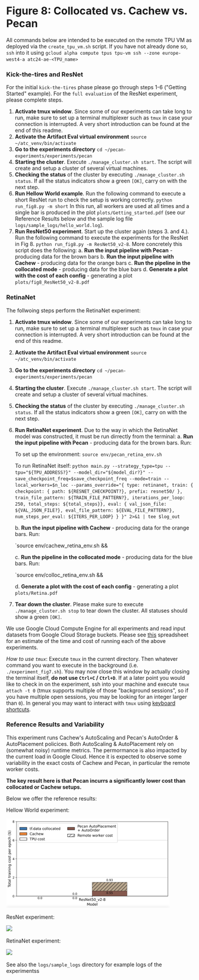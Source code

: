 Figure 8: Collocated vs. Cachew vs. Pecan
=======

All commands below are intended to be executed on the remote TPU VM as deployed via the `create_tpu_vm.sh` script. If you have not already done so, `ssh` into it using `gcloud alpha compute tpus tpu-vm ssh --zone europe-west4-a atc24-ae-<TPU_name>`

### Kick-the-tires and ResNet

For the initial `kick-the-tires` phase please go through steps 1-6 ("Getting Started" example). For the `full evaluation` of the ResNet experiment, please complete steps.

1. **Activate tmux window**. Since some of our experiments can take long to run, make sure to set up a terminal multiplexer such as `tmux` in case your connection is interrupted. A very short introduction can be found at the end of this readme.
2. **Activate the Artifact Eval virtual environment** `source ~/atc_venv/bin/activate`
3. **Go to the experiments directory** `cd ~/pecan-experiments/experiments/pecan`
4. **Starting the cluster**. Execute `./manage_cluster.sh start`. The script will create and setup a cluster of several virtual machines.
5. **Checking the status** of the cluster by executing `./manage_cluster.sh status`. If all the status indicators show a green `[OK]`, carry on with the next step.
6. **Run Hellow World example**. Run the following command to execute a short ResNet run to check the setup is working correctly. `python run_fig8.py -m short` In this run, all workers are used at all times and a single bar is produced in the plot `plots/Getting_started.pdf` (see our Reference Results below and the sample log file `logs/sample_logs/hello_world.log`).
7. **Run ResNet50 experiment**. Start up the cluster again (steps 3. and 4.). Run the following command to execute the experiments for the ResNet in Fig 8. `python run_fig8.py -m ResNet50_v2-8`. More concretely this script does the following:
    a. **Run the input pipeline with Pecan** - producing data for the brown bars
    b. **Run the input pipeline with Cachew** - producing data for the orange bars
    c. **Run the pipeline in the collocated mode** - producing data for the blue bars
    d. **Generate a plot with the cost of each config** - generating a plot `plots/fig8_ResNet50_v2-8.pdf`

### RetinaNet

The follwoing steps perform the RetinaNet experiment:
1. **Activate tmux window**. Since some of our experiments can take long to run, make sure to set up a terminal multiplexer such as `tmux` in case your connection is interrupted. A very short introduction can be found at the end of this readme.
2. **Activate the Artifact Eval virtual environment** `source ~/atc_venv/bin/activate`
3. **Go to the experiments directory** `cd ~/pecan-experiments/experiments/pecan`
4. **Starting the cluster**. Execute `./manage_cluster.sh start`. The script will create and setup a cluster of several virtual machines.
5. **Checking the status** of the cluster by executing `./manage_cluster.sh status`. If all the status indicators show a green `[OK]`, carry on with the next step.
6. **Run RetinaNet experiment**. Due to the way in which the RetinaNet model was constructed, it must be run dirrectly from the terminal:
    a. **Run the input pipeline with Pecan** - producing data for the brown bars. Run:
    
    To set up the environment: `source env/pecan_retina_env.sh`

    To run RetinaNet itself: `python main.py --strategy_type=tpu --tpu="${TPU_ADDRESS?}" --model_dir="${model_dir?}" --save_checkpoint_freq=$save_checkpoint_freq --mode=train --local_workers=$n_loc --params_override="{ type: retinanet, train: { checkpoint: { path: ${RESNET_CHECKPOINT?}, prefix: resnet50/ }, train_file_pattern: ${TRAIN_FILE_PATTERN?}, iterations_per_loop: 250, total_steps: ${total_steps}}, eval: { val_json_file: ${VAL_JSON_FILE?}, eval_file_pattern: ${EVAL_FILE_PATTERN?}, num_steps_per_eval: ${ITERS_PER_LOOP} } }" 2>&1 | tee $log_out`

    b. **Run the input pipeline with Cachew** - producing data for the orange bars. Run:

    `source env/cachew_retina_env.sh && 

    c. **Run the pipeline in the collocated mode** - producing data for the blue bars. Run:

    `source env/colloc_retina_env.sh && 

    d. **Generate a plot with the cost of each config** - generating a plot `plots/Retina.pdf`
7. **Tear down the cluster**. Please make sure to execute `./manage_cluster.sh stop` to tear down the cluster. All statuses should show a green `[OK]`.

We use Google Cloud Compute Engine for all experiments and read input datasets from Google Cloud Storage buckets. Please see [this](https://docs.google.com/spreadsheets/d/1iwkurV_3AxQ7a_KcKKhgDBbO5r0rSQZxcjTqwgxE9Mg/edit?usp=sharing) spreadsheet for an estimate of the time and cost of running each of the above experiments.

*How to use `tmux`*: Execute `tmux` in the current directory. Then whatever command you want to execute in the background (i.e. `./experiment_fig7.sh`). You may now close this window by actually closing the terminal itself, **do not use `Ctrl+C` / `Ctrl+D`**. If at a later point you would like to check in on the experiment, ssh into your machine and execute `tmux attach -t 0` (tmux supports multiple of those "background sessions", so if you have multiple open sessions, you may be looking for an integer larger than `0`). In general you may want to interact with `tmux` using [keyboard shortcuts](https://gist.github.com/MohamedAlaa/2961058).

### Reference Results and Variability

This experiment runs Cachew's AutoScaling and Pecan's AutoOrder & AutoPlacement policices. Both AutoScaling & AutoPlacement rely on (somewhat noisy) runtime metrics. The permormance is also impacted by the current load in Google Cloud. Hence it is expected to observe some variability in the exact costs of Cachew and Pecan, in particular the remote worker costs.

**The key result here is that Pecan incurrs a significantly lower cost than collocated or Cachew setups.**

Below we offer the reference results:

Hellow World experiment:

<img src="../pecan/plots/sample_plots/Getting_started.jpg" height=240/>

ResNet experiment:

<img src="../pecan/plots/sample_plots/fig8_ResNet50_v2-8.jpg" height=240/>

RetinaNet experiment:

<img src="../pecan/plots/sample_plots/fig8_RetinaNet.jpg" height=240/>

See also the `logs/sample_logs` directory for example logs of the experimentss